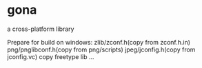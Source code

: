# gona
a cross-platform library


Prepare for build on windows:
    zlib/zconf.h(copy from zconf.h.in)
    png/pnglibconf.h(copy from png/scripts)
    jpeg/jconfig.h(copy from jconfig.vc)
    copy freetype lib
    ...
 
